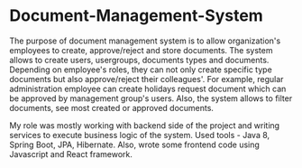 # Document-Management-System

The purpose of document management system is to allow organization's employees to create, approve/reject and store documents.
The system allows to create users, usergroups, documents types and documents. Depending on employee's roles, they can not only create specific type documents but also approve/reject their colleagues'. For example, regular administration employee can create holidays request document which can be approved by management group's users. Also, the system allows to filter documents, see most created or approved documents. 

My role was mostly working with backend side of the project and writing services to execute business logic of the system. Used tools - Java 8, Spring Boot, JPA, Hibernate. Also, wrote some frontend code using Javascript and React framework.
